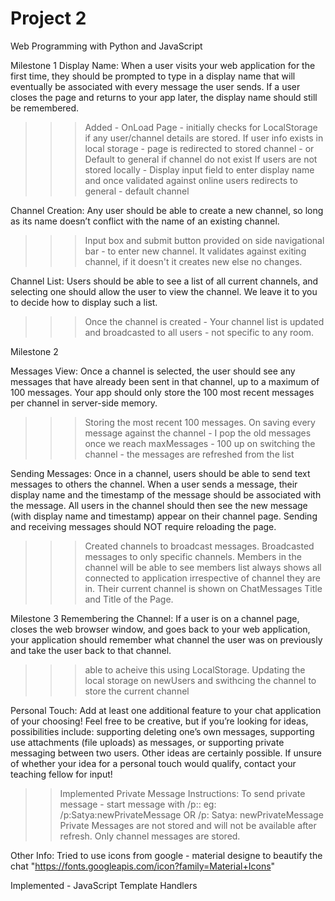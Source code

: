 # Project 2

Web Programming with Python and JavaScript

Milestone 1
Display Name: When a user visits your web application for the first time, they should be prompted to type in a display name that will eventually be associated with every message the user sends.
If a user closes the page and returns to your app later, the display name should still be remembered.
>>> Added - OnLoad Page - initially checks for LocalStorage if any user/channel details are stored.
>> If user info exists in local storage - page is redirected to stored channel - or Default to general if channel do not exist
>>> If users are not stored locally - Display input field to enter display name and once validated against online users redirects to general - default channel

Channel Creation: Any user should be able to create a new channel, so long as its name doesn’t conflict with the name of an existing channel.
>>> Input box and submit button provided on side navigational bar - to enter new channel. It validates against exiting channel, if it doesn't it creates new else no changes.

Channel List: Users should be able to see a list of all current channels, and selecting one should allow the user to view the channel.
We leave it to you to decide how to display such a list.
>>> Once the channel is created - Your channel list is updated and broadcasted to all users - not specific to any room.

Milestone 2

Messages View: Once a channel is selected, the user should see any messages that have already been sent in that channel, up to a maximum of 100 messages.
Your app should only store the 100 most recent messages per channel in server-side memory.
>>> Storing the most recent 100 messages. On saving every message against the channel - I pop the old messages once we reach maxMessages - 100
>>> up on switching the channel - the messages are refreshed from the list

Sending Messages: Once in a channel, users should be able to send text messages to others the channel. When a user sends a message, their display name and the timestamp of the message should be associated with the message. All users in the channel should then see the new message (with display name and timestamp) appear on their channel page.
Sending and receiving messages should NOT require reloading the page.
>>> Created channels to broadcast messages. Broadcasted messages to only specific channels. Members in the channel will be able to see
>>> members list always shows all connected to application irrespective of channel they are in.
>>> Their current channel is shown on ChatMessages Title and Title of the Page.

Milestone 3
Remembering the Channel: If a user is on a channel page, closes the web browser window, and goes back to your web application,
your application should remember what channel the user was on previously and take the user back to that channel.
>>> able to acheive this using LocalStorage. Updating the local storage on newUsers and swithcing the channel to store the current channel

Personal Touch: Add at least one additional feature to your chat application of your choosing! Feel free to be creative,
but if you’re looking for ideas, possibilities include: supporting deleting one’s own messages,
supporting use attachments (file uploads) as messages, or supporting private messaging between two users.
Other ideas are certainly possible. If unsure of whether your idea for a personal touch would qualify, contact your teaching fellow for input!
>> Implemented Private Message
>> Instructions: To send private message - start message with /p:<userName>:<privateMessage>
>> eg: /p:Satya:newPrivateMessage OR /p: Satya: newPrivateMessage
>> Private Messages are not stored and will not be available after refresh. Only channel messages are stored.



Other Info:
Tried to use icons from google - material designe to beautify the chat
"https://fonts.googleapis.com/icon?family=Material+Icons"

Implemented - JavaScript Template Handlers